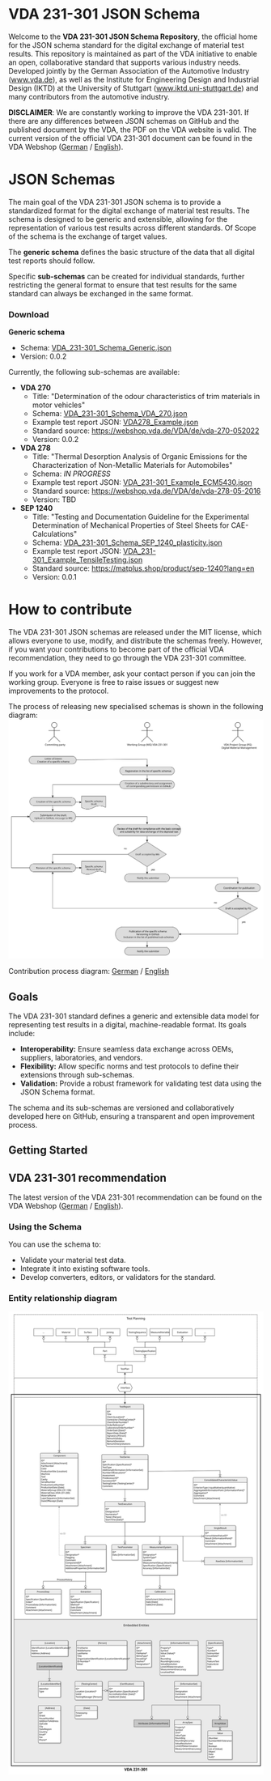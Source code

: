 # VDA 231-301 JSON Schema

Welcome to the **VDA 231-301 JSON Schema Repository**, the official home for the JSON schema standard for the digital exchange of material test results. This repository is maintained as part of the VDA initiative to enable an open, collaborative standard that supports various industry needs.
Developed jointly by the German Association of the Automotive Industry (www.vda.de), as well as the Institute for Engineering Design and Industrial Design (IKTD) at the University of Stuttgart (www.iktd.uni-stuttgart.de) and many contributors from the automotive industry.

**DISCLAIMER**: We are constantly working to improve the VDA 231-301. If there are any differences between JSON schemas on GitHub and the published document by the VDA, the PDF on the VDA website is valid. 
The current version of the official VDA 231-301 document can be found in the VDA Webshop ([German](https://webshop.vda.de/VDA/de/search?q=231-301) / [English](https://webshop.vda.de/VDA/en/search?q=231-301)).

# JSON Schemas
The main goal of the VDA 231-301 JSON schema is to provide a standardized format for the digital exchange of material test results. The schema is designed to be generic and extensible, allowing for the representation of various test results across different standards. Of Scope of the schema is the exchange of target values.

The **generic schema** defines the basic structure of the data that all digital test reports should follow. 

Specific **sub-schemas** can be created for individual standards, further restricting the general format to ensure that test results for the same standard can always be exchanged in the same format.

### Download
 
**Generic schema**
- Schema: [VDA_231-301_Schema_Generic.json](./main/VDA_231-301_Schema_Generic.json)
- Version: 0.0.2

Currently, the following sub-schemas are available:
- **VDA 270** 
  - Title: "Determination of the odour characteristics of trim materials in motor vehicles" 
  - Schema: [VDA_231-301_Schema_VDA_270.json](./main/VDA_270/VDA_231-301_Schema_VDA_270.json)
  - Example test report JSON: [VDA278_Example.json](./main/VDA_270/VDA_231-301_Example_VDA_270.json)
  - Standard source: https://webshop.vda.de/VDA/de/vda-270-052022
  - Version: 0.0.2
- **VDA 278** 
  - Title: "Thermal Desorption Analysis of Organic Emissions for the Characterization of Non-Metallic Materials for Automobiles"
  - Schema: _IN PROGRESS_
  - Example test report JSON: [VDA_231-301_Example_ECM5430.json](./main/VDA_278/VDA_231-301_Example_ECM5430.json)
  - Standard source: https://webshop.vda.de/VDA/de/vda-278-05-2016
  - Version: TBD
- **SEP 1240**
  - Title: "Testing and Documentation Guideline for the Experimental Determination of Mechanical Properties of Steel Sheets for CAE-Calculations"
  - Schema: [VDA_231-301_Schema_SEP_1240_plasticity.json](./main/SEP_1240/VDA_231-301_Schema_SEP_1240_plasticity.json)
  - Example test report JSON: [VDA_231-301_Example_TensileTesting.json](./main/SEP_1240/VDA_231-301_Example_TensileTesting.json)
  - Standard source: https://matplus.shop/product/sep-1240?lang=en
  - Version: 0.0.1

# How to contribute

The VDA 231-301 JSON schemas are released under the MIT license, which allows everyone to use, modify, and distribute the schemas freely. However, if you want your contributions to become part of the official VDA recommendation, they need to go through the VDA 231-301 committee.

If you work for a VDA member, ask your contact person if you can join the working group. Everyone is free to raise issues or suggest new improvements to the protocol.

The process of releasing new specialised schemas is shown in the following diagram:
<img src="./assets/process flows/process_flow_release_of_new_specialised_schemas_EN.svg" alt="Contribution process">

Contribution process diagram: [German](./assets/process%20flows/process_flow_release_of_new_specialised_schemas_DE.svg) / [English](./assets/process%20flows/process_flow_release_of_new_specialised_schemas_EN.svg)

## Goals

The VDA 231-301 standard defines a generic and extensible data model for representing test results in a digital, machine-readable format. Its goals include:

- **Interoperability:** Ensure seamless data exchange across OEMs, suppliers, laboratories, and vendors.
- **Flexibility:** Allow specific norms and test protocols to define their extensions through sub-schemas.
- **Validation:** Provide a robust framework for validating test data using the JSON Schema format.

The schema and its sub-schemas are versioned and collaboratively developed here on GitHub, ensuring a transparent and open improvement process.
## Getting Started

## VDA 231-301 recommendation
The latest version of the VDA 231-301 recommendation can be found on the VDA Webshop ([German](https://webshop.vda.de/VDA/de/search?q=231-301) / [English](https://webshop.vda.de/VDA/en/search?q=231-301)).

### Using the Schema

You can use the schema to:
- Validate your material test data.
- Integrate it into existing software tools.
- Develop converters, editors, or validators for the standard.

### Entity relationship diagram

<img src="./assets/ERM/ERM_EntitiesWithAttributes_EN.svg" alt="Entity Relationship Model (English, entities with attributes)">
